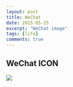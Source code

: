 ```yaml
---
layout: post
title: WeChat
date: 2015-05-25
excerpt: "WeChat image"
tags: [life]
comments: true
---
```



## WeChat ICON
![](http://i.imgur.com/9v6os3x.png)